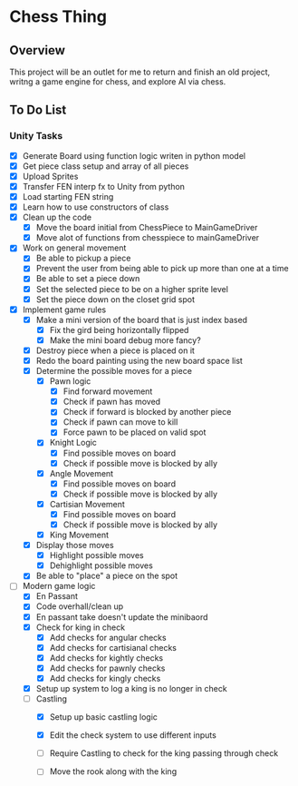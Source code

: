 # Chess Thing

## Overview

This project will be an outlet for me to return and finish an old project, writng a game engine for chess, and explore AI via chess.

## To Do List

### Unity Tasks
- [x] Generate Board using function logic writen in python model
- [x] Get piece class setup and array of all pieces
- [x] Upload Sprites
- [x] Transfer FEN interp fx to Unity from python
- [x] Load starting FEN string
- [x] Learn how to use constructors of class
- [x] Clean up the code
  - [x] Move the board initial from ChessPiece to MainGameDriver
  - [x] Move alot of functions from chesspiece to mainGameDriver
- [x] Work on general movement
  - [x] Be able to pickup a piece
  - [x] Prevent the user from being able to pick up more than one at a time
  - [x] Be able to set a piece down
  - [x] Set the selected piece to be on a higher sprite level
  - [x] Set the piece down on the closet grid spot
- [x] Implement game rules
  - [x] Make a mini version of the board that is just index based
    - [x] Fix the gird being horizontally flipped
    - [x] Make the mini board debug more fancy?
  - [x] Destroy piece when a piece is placed on it
  - [x] Redo the board painting using the new board space list
  - [x] Determine the possible moves for a piece
    - [x] Pawn logic
      - [x] Find forward movement
      - [x] Check if pawn has moved
      - [x] Check if forward is blocked by another piece
      - [x] Check if pawn can move to kill
      - [x] Force pawn to be placed on valid spot
    - [x] Knight Logic
      - [x] Find possible moves on board
      - [x] Check if possible move is blocked by ally
    - [x] Angle Movement
      - [x] Find possible moves on board
      - [x] Check if possible move is blocked by ally
    - [x] Cartisian Movement
      - [x] Find possible moves on board
      - [x] Check if possible move is blocked by ally
    - [x] King Movement
  - [x] Display those moves
    - [x] Highlight possible moves
    - [x] Dehighlight possible moves 
  - [x] Be able to "place" a piece on the spot
- [ ] Modern game logic
  - [x] En Passant
  - [x] Code overhall/clean up
  - [x] En passant take doesn't update the minibaord
  - [x] Check for king in check
    - [x] Add checks for angular checks
    - [x] Add checks for cartisianal checks
    - [x] Add checks for kightly checks
    - [x] Add checks for pawnly checks
    - [x] Add checks for kingly checks
  - [x] Setup up system to log a king is no longer in check
  - [ ] Castling
    - [x] Setup up basic castling logic
    - [x] Edit the check system to use different inputs
    - [ ] Require Castling to check for the king passing through check
    - [ ] Move the rook along with the king
    
